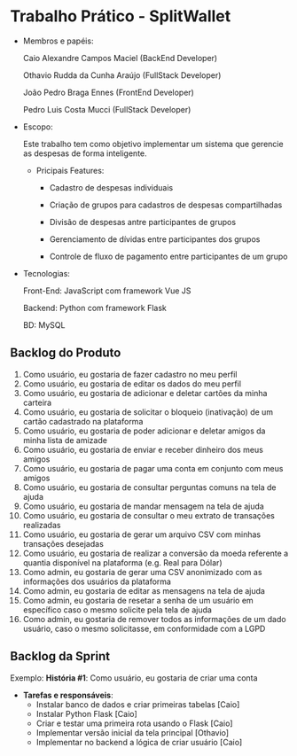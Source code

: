# Trabalho Prático - SplitWallet

* Membros e papéis:

    Caio Alexandre Campos Maciel (BackEnd Developer)
  
    Othavio Rudda da Cunha Araújo (FullStack Developer)
  
    João Pedro Braga Ennes (FrontEnd Developer)

    Pedro Luis Costa Mucci (FullStack Developer)
  
*   Escopo:

    Este trabalho tem como objetivo implementar um sistema que gerencie as despesas de forma inteligente.

    *  Pricipais Features:
 
          - Cadastro de despesas individuais

          - Criação de grupos para cadastros de despesas compartilhadas

          - Divisão de despesas antre participantes de grupos

          - Gerenciamento de dívidas entre participantes dos grupos

          - Controle de fluxo de pagamento entre participantes de um grupo

* Tecnologias:

    Front-End: JavaScript com framework Vue JS

    Backend: Python com framework Flask

    BD: MySQL

## Backlog do Produto

1. Como usuário, eu gostaria de fazer cadastro no meu perfil
2. Como usuário, eu gostaria de editar os dados do meu perfil
3. Como usuário, eu gostaria de adicionar e deletar cartões da minha carteira
4. Como usuário, eu gostaria de solicitar o bloqueio (inativação) de um cartão cadastrado na plataforma
5. Como usuário, eu gostaria de poder adicionar e deletar amigos da minha lista de amizade
6. Como usuário, eu gostaria de enviar e receber dinheiro dos meus amigos
7. Como usuário, eu gostaria de pagar uma conta em conjunto com meus amigos
8. Como usuário, eu gostaria de consultar perguntas comuns na tela de ajuda
9. Como usuário, eu gostaria de mandar mensagem na tela de ajuda
10. Como usuário, eu gostaria de consultar o meu extrato de transações realizadas
11. Como usuário, eu gostaria de gerar um arquivo CSV com minhas transações desejadas
12. Como usuário, eu gostaria de realizar a conversão da moeda referente a quantia disponível na plataforma (e.g. Real para Dólar)
13. Como admin, eu gostaria de gerar uma CSV anonimizado com as informações dos usuários da plataforma 
14. Como admin, eu gostaria de editar as mensagens na tela de ajuda
15. Como admin, eu gostaria de resetar a senha de um usuário em específico caso o mesmo solicite pela tela de ajuda
16. Como admin, eu gostaria de remover todos as informações de um dado usuário, caso o mesmo solicitasse, em conformidade com a LGPD


## Backlog da Sprint

Exemplo:
**História #1**: Como usuário, eu gostaria de criar uma conta
- **Tarefas e responsáveis**:
    - Instalar banco de dados e criar primeiras tabelas [Caio]
    - Instalar Python Flask [Caio]
    - Criar e testar uma primeira rota usando o Flask [Caio]
    - Implementar versão inicial da tela principal [Othavio]
    - Implementar no backend a lógica de criar usuário [Caio]



